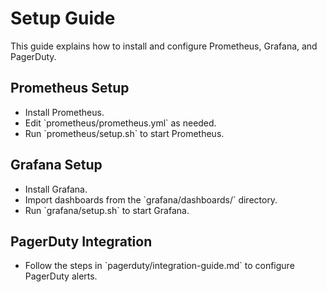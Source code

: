 # Setup Guide

This guide explains how to install and configure Prometheus, Grafana, and PagerDuty.

## Prometheus Setup
- Install Prometheus.
- Edit \`prometheus/prometheus.yml\` as needed.
- Run \`prometheus/setup.sh\` to start Prometheus.

## Grafana Setup
- Install Grafana.
- Import dashboards from the \`grafana/dashboards/\` directory.
- Run \`grafana/setup.sh\` to start Grafana.

## PagerDuty Integration
- Follow the steps in \`pagerduty/integration-guide.md\` to configure PagerDuty alerts.
